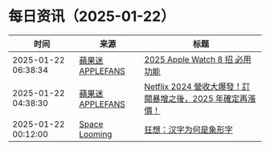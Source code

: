 ﻿# 每日资讯（2025-01-22）

|时间|来源|标题|
|---|---|---|
|2025-01-22 06:38:34|[蘋果迷 APPLEFANS](https://applefans.today/feed/)|[2025 Apple Watch 8 招 必用功能](https://applefans.today/2025-01-apple-watch-need-to-know/)|
|2025-01-22 04:38:30|[蘋果迷 APPLEFANS](https://applefans.today/feed/)|[Netflix 2024 營收大爆發！訂閱暴增之後，2025 年確定再漲價！](https://applefans.today/2025-01-netflix-increase-price-news/)|
|2025-01-22 00:12:00|[Space Looming](http://yibie.github.io/index.xml)|[狂想：汉字为何是象形字](https://www.gtdstudy.com/posts/why-hanzi/)|
